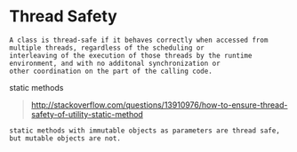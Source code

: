 # Thread Safety

```
A class is thread-safe if it behaves correctly when accessed from multiple threads, regardless of the scheduling or
interleaving of the execution of those threads by the runtime environment, and with no additonal synchronization or
other coordination on the part of the calling code.
```

static methods
> http://stackoverflow.com/questions/13910976/how-to-ensure-thread-safety-of-utility-static-method

```
static methods with immutable objects as parameters are thread safe, but mutable objects are not.
```
